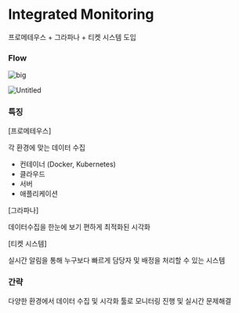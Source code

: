 # Integrated Monitoring

프로메테우스 + 그라파나 + 티켓 시스템 도입

### Flow

![big](https://user-images.githubusercontent.com/85655740/138633624-5316a587-2adb-4022-9602-05e58238244b.png)

![Untitled](https://user-images.githubusercontent.com/85655740/138633629-79b1df1b-fe7d-47a1-b3af-c6ede8ff0b3e.png)

### 특징

[프로메테우스]

각 환경에 맞는 데이터 수집

- 컨테이너 (Docker, Kubernetes)
- 클라우드
- 서버
- 애플리케이션

[그라파나]

데이터수집을 한눈에 보기 편하게 최적화된 시각화

[티켓 시스템]

실시간 알림을 통해 누구보다 빠르게 담당자 및 배정을 처리할 수 있는 시스템 

### 간략

다양한 환경에서 데이터 수집 및 시각화 툴로 모니터링 진행 및 실시간 문제해결